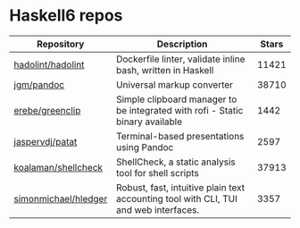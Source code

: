 # Haskell6 repos

| Repository                                                      | Description                                                                          | Stars |
| --------------------------------------------------------------- | ------------------------------------------------------------------------------------ | ----- |
| [hadolint/hadolint](https://github.com/hadolint/hadolint)       | Dockerfile linter, validate inline bash, written in Haskell                          | 11421 |
| [jgm/pandoc](https://github.com/jgm/pandoc)                     | Universal markup converter                                                           | 38710 |
| [erebe/greenclip](https://github.com/erebe/greenclip)           | Simple clipboard manager to be integrated with rofi - Static binary available        | 1442  |
| [jaspervdj/patat](https://github.com/jaspervdj/patat)           | Terminal-based presentations using Pandoc                                            | 2597  |
| [koalaman/shellcheck](https://github.com/koalaman/shellcheck)   | ShellCheck, a static analysis tool for shell scripts                                 | 37913 |
| [simonmichael/hledger](https://github.com/simonmichael/hledger) | Robust, fast, intuitive plain text accounting tool with CLI, TUI and web interfaces. | 3357  |

